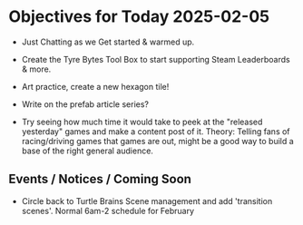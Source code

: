 # Objectives for Today 2025-02-05

- Just Chatting as we Get started & warmed up.
- Create the Tyre Bytes Tool Box to start supporting Steam Leaderboards & more.
- Art practice, create a new hexagon tile!
- Write on the prefab article series?

- Try seeing how much time it would take to peek at the "released yesterday" games and make a content post of it.
  Theory: Telling fans of racing/driving games that games are out, might be a good way to build a base of the right general audience.

## Events / Notices / Coming Soon

- Circle back to Turtle Brains Scene management and add 'transition scenes'.
Normal 6am-2 schedule for February
